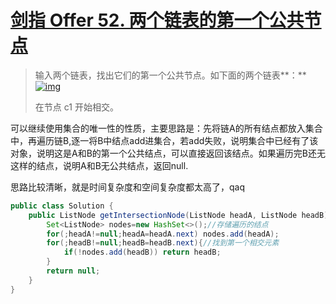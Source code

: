 # [剑指 Offer 52. 两个链表的第一个公共节点](https://leetcode-cn.com/problems/liang-ge-lian-biao-de-di-yi-ge-gong-gong-jie-dian-lcof/)

>输入两个链表，找出它们的第一个公共节点。如下面的两个链表**：**[![img](https://assets.leetcode-cn.com/aliyun-lc-upload/uploads/2018/12/14/160_statement.png)](https://assets.leetcode-cn.com/aliyun-lc-upload/uploads/2018/12/14/160_statement.png)
>
>在节点 c1 开始相交。

可以继续使用集合的唯一性的性质，主要思路是：先将链A的所有结点都放入集合中，再遍历链B,逐一将B中结点add进集合，若add失败，说明集合中已经有了该对象，说明这是A和B的第一个公共结点，可以直接返回该结点。如果遍历完B还无这样的结点，说明A和B无公共结点，返回null.

思路比较清晰，就是时间复杂度和空间复杂度都太高了，qaq

~~~java
public class Solution {
    public ListNode getIntersectionNode(ListNode headA, ListNode headB) {
        Set<ListNode> nodes=new HashSet<>();//存储遍历的结点
        for(;headA!=null;headA=headA.next) nodes.add(headA);
        for(;headB!=null;headB=headB.next){//找到第一个相交元素
            if(!nodes.add(headB)) return headB;
        }
        return null;
    }
}
~~~